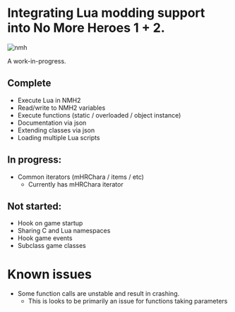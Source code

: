 # Integrating Lua modding support into No More Heroes 1 + 2.

![nmh](https://user-images.githubusercontent.com/42222519/124152059-78671000-da93-11eb-81ec-78e49c51a886.gif)

A work-in-progress.

## Complete
* Execute Lua in NMH2
* Read/write to NMH2 variables
* Execute functions (static / overloaded / object instance)
* Documentation via json
* Extending classes via json
* Loading multiple Lua scripts

## In progress:
* Common iterators (mHRChara / items / etc)
  * Currently has mHRChara iterator

## Not started:
* Hook on game startup
* Sharing C and Lua namespaces
* Hook game events
* Subclass game classes

# Known issues
* Some function calls are unstable and result in crashing.
  * This is looks to be primarily an issue for functions taking parameters
